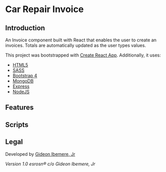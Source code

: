 # Car Repair Invoice

## Introduction

An Invoice component built with React that enables the user to create an invoices. Totals are automatically updated as the user types values.

This project was bootstrapped with [Create React App](https://github.com/facebook/create-react-app). Additionally, it uses:

- [HTML5](https://en.wikipedia.org/wiki/HTML)
- [SASS](https://sass-lang.com/)
- [Bootstrap 4](https://getbootstrap.com/docs/4.3/getting-started/introduction/)
- [MongoDB](https://www.mongodb.com/)
- [Express](https://expressjs.com/)
- [NodeJS](https://nodejs.org/en/)

## Features

## Scripts

## Legal



Developed by [Gideon Ibemere, Jr](https://www.gideonjr.com)

_Version 1.0 esrosn&reg; c/o Gideon Ibemere, Jr_
